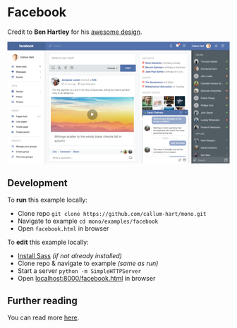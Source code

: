 # Facebook

Credit to **Ben Hartley** for his [awesome design](https://dribbble.com/shots/1666016-Facebook-redesign).

[![Facebook POC](../../examples/facebook/preview.png)](https://callum-hart.github.io/mono/examples/facebook/facebook.html)

## Development

To **run** this example locally:

- Clone repo `git clone https://github.com/callum-hart/mono.git`
- Navigate to example `cd mono/examples/facebook`
- Open `facebook.html` in browser

To **edit** this example locally:

- [Install Sass](http://sass-lang.com/install) *(if not already installed)*
- Clone repo & navigate to example *(same as run)*
- Start a server `python -m SimpleHTTPServer`
- Open [localhost:8000/facebook.html](localhost:8000/facebook.html) in browser

## Further reading

You can read more [here](../../docs/examples/README.md).